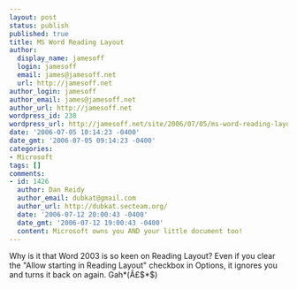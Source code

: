 ```yaml
---
layout: post
status: publish
published: true
title: MS Word Reading Layout
author:
  display_name: jamesoff
  login: jamesoff
  email: james@jamesoff.net
  url: http://jamesoff.net
author_login: jamesoff
author_email: james@jamesoff.net
author_url: http://jamesoff.net
wordpress_id: 238
wordpress_url: http://jamesoff.net/site/2006/07/05/ms-word-reading-layout/
date: '2006-07-05 10:14:23 -0400'
date_gmt: '2006-07-05 09:14:23 -0400'
categories:
- Microsoft
tags: []
comments:
- id: 1426
  author: Dan Reidy
  author_email: dubkat@gmail.com
  author_url: http://dubkat.secteam.org/
  date: '2006-07-12 20:00:43 -0400'
  date_gmt: '2006-07-12 19:00:43 -0400'
  content: Microsoft owns you AND your little document too!
---
```

<p>Why is it that Word 2003 is so keen on Reading Layout? Even if you clear the "Allow starting in Reading Layout" checkbox in Options, it ignores you and turns it back on again. Gah*(&Acirc;&pound;$*$)</p>
